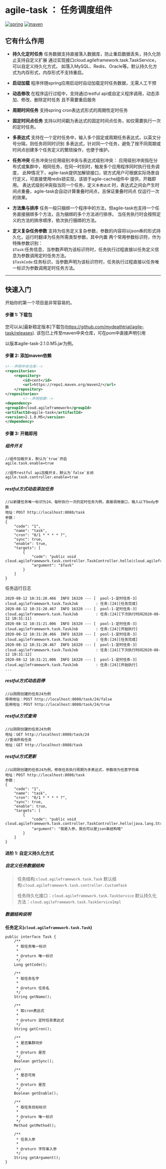 # agile-task ： 任务调度组件

[![spring](https://img.shields.io/badge/Spring-LATEST-green)](https://img.shields.io/badge/Spring-LATEST-green)
[![maven](https://img.shields.io/badge/build-maven-green)](https://img.shields.io/badge/build-maven-green)

## 它有什么作用

* **持久化定时任务**
  任务数据支持直接落入数据库，防止重启数据丢失，持久化防止支持自定义扩展
  通过实现接口cloud.agileframework.task.TaskService，可以自定义持久化方式，
  如落入MySQL、Redis、Oracle等。默认持久化方式为内存形式，内存形式不支持重启。

* **启动加载**
  程序伴随spring应用启动时自动加载定时任务数据，无需人工干预

* **动态修改**
  在程序运行过程中，支持通过restful api或自定义程序调用，动态添加、修改、删除定时任务 且不需要重启服务

* **周期时间任务**
  支持spring cron表达式形式的周期性定时任务

* **固定时间点任务**
  支持以时间戳为表达式的固定时间点任务，如仅需要执行一次的定时任务。

* **多表达式**
  支持在一个定时任务中，输入多个固定或周期任务表达式，以英文分号分隔，则任务将同时识别
  多表达式，针对同一个任务，避免了按不同周期或时间点创建多个任务定义的繁琐操作，也便于维护。

* **任务冲突**
  任务冲突分应用级别冲突与表达式级别冲突： 应用级别冲突指在分布式或集群中，相同任务，在同一时刻时，触发多个应用程序同时执行任务调度，
  此种情况下，agile-task提供加解锁接口，锁方式用户可根据实际场景自行定义，可直接使用redis锁实现，该锁于agile-cache组件中
  提供，开箱即用。 表达式级别冲突指当同一个任务，定义`多表达式`
  时，表达式之间会产生时间点重叠，agile-task会自动计算重叠时间点，且保证重叠时间点 仅运行一次的效果。

* **方法集与排序**
  任务一般只捆绑一个程序中的方法，但agile-task也支持一个任务直接捆绑多个方法，且为捆绑的多个方法进行排序。
  当任务执行时会按照定义的方法的排序顺序，依次执行捆绑的方法。

* **定义复杂任务参数**
  支持为任务定义复杂参数，参数的内容将以json串的形式持久化，运行时翻译为任务所需类型参数，其中内置 两个常用参数标识符，作为特殊参数识别：
  <br> `$Task`:任务信息，当参数声明为该标识符时，任务执行过程直接以任务定义信息为参数调用定时任务方法。
  <br> `$TaskCode`:任务标识，当参数声明为该标识符时，任务执行过程直接以任务唯一标识为参数调用定时任务方法。

-------

## 快速入门

开始你的第一个项目是非常容易的。

#### 步骤 1: 下载包

您可以从[最新稳定版本]下载包(https://github.com/mydeathtrial/agile-task/releases). 该包已上传至maven中央仓库，可在pom中直接声明引用

以版本agile-task-2.1.0.M5.jar为例。

#### 步骤 2: 添加maven依赖

```xml
<!--声明中央仓库-->
<repositories>
    <repository>
        <id>cent</id>
        <url>https://repo1.maven.org/maven2/</url>
    </repository>
</repositories>
        <!--声明依赖-->
<dependency>
<groupId>cloud.agileframework</groupId>
<artifactId>agile-task</artifactId>
<version>2.1.0.M5</version>
</dependency>
```

#### 步骤 3: 开箱即用

##### 组件开关

```
//组件加载开关，默认为`true`开启
agile.task.enable=true

//组件restful api加载开关，默认为`false`关闭
agile.task.controller.enable=true
```

##### restful方式动态添加任务

```
//以新建任务唯一标识为24，每秒执行一次的定时任务为例，直接调用接口，输入以下body参数
地址：POST http://localhost:8080/task
参数：
{
    "code": "1",
    "name": "task",
    "cron": "0/1 * * * * ?",
    "sync": true,
    "enable": true,
    "targets": [
        {
            "code": "public void cloud.agileframework.task.controller.TaskController.hello(cloud.agileframework.task.Task)",
            "argument": "$Task"
        }
    ]
}
```

任务运行日志

```
2020-08-12 10:31:20.466  INFO 16320 --- [  pool-1-定时任务-3] cloud.agileframework.task.TaskJob        : 任务:[24][任务完成]
2020-08-12 10:31:20.467  INFO 16320 --- [  pool-1-定时任务-3] cloud.agileframework.task.TaskJob        : 任务:[24][下次执行时间2020-08-12 10:31:11]
2020-08-12 10:31:21.006  INFO 16320 --- [  pool-1-定时任务-3] cloud.agileframework.task.TaskJob        : 任务:[24][开始执行]
2020-08-12 10:31:20.466  INFO 16320 --- [  pool-1-定时任务-3] cloud.agileframework.task.TaskJob        : 任务:[24][任务完成]
2020-08-12 10:31:20.467  INFO 16320 --- [  pool-1-定时任务-3] cloud.agileframework.task.TaskJob        : 任务:[24][下次执行时间2020-08-12 10:31:12]
2020-08-12 10:31:21.006  INFO 16320 --- [  pool-1-定时任务-3] cloud.agileframework.task.TaskJob        : 任务:[24][开始执行]
...
```

##### restful方式动态启停

```
//以刚刚创建的任务24为例
停用地址：POST http://localhost:8080/task/24/false
启用地址：POST http://localhost:8080/task/24/true
```

##### restful方式查询

```
//以刚刚创建的任务24为例
地址：GET http://localhost:8080/task/24
//查询所有任务
地址：GET http://localhost:8080/task
```

##### restful方式更新

```
//以刚刚创建的任务24为例，修改任务执行周期为多表达式，参数改为任意字符串
地址：POST http://localhost:8080/task
参数：
{
    "code": "1",
    "name": "task",
    "cron": "0/1 * * * * ?",
    "sync": true,
    "enable": true,
    "targets": [
        {
            "code": "public void cloud.agileframework.task.controller.TaskController.hello(java.lang.String)",
            "argument": "我是入参，我也可以是json串结构哦"
        }
    ]
}
```

#### 进阶 1: 自定义持久化方式

##### 自定义任务数据结构

> 任务结构:`cloud.agileframework.task.Task`
> 默认结构:`cloud.agileframework.task.controller.CustomTask`
>
>任务持久化接口：`cloud.agileframework.task.TaskService`
> 默认持久化方法：`cloud.agileframework.task.TaskServiceImpl`

##### 数据结构说明

**任务定义(`cloud.agileframework.task.Task`)**

```
public interface Task {
    /**
     * 取任务唯一标识
     *
     * @return 唯一标识
     */
    Long getCode();

    /**
     * 取任务名字
     *
     * @return 任务名
     */
    String getName();

    /**
     * 取cron表达式
     *
     * @return 定时任务表达式
     */
    String getCron();

    /**
     * 是否集群同步
     *
     * @return 是否
     */
    Boolean getSync();

    /**
     * 是否可用
     *
     * @return 是否
     */
    Boolean getEnable();

    /**
     * 取任务目标标识
     *
     * @return 唯一标识
     */
    Method getMethod();

    /**
     * 任务入参
     *
     * @return 字符串入参
     */
    String getArgument();
}
```

